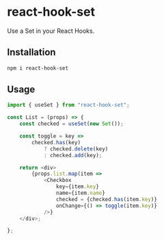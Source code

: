# react-hook-set

Use a Set in your React Hooks.

## Installation

```bash
npm i react-hook-set
```

## Usage

```JavaScript
import { useSet } from "react-hook-set";

const List = (props) => {
	const checked = useSet(new Set());

	const toggle = key =>
		checked.has(key)
			? checked.delete(key)
			: checked.add(key);

	return <div>
		{props.list.map(item =>
			<Checkbox
				key={item.key}
				name={item.name}
				checked = {checked.has(item.key)}
				onChange={() => toggle(item.key)}
			/>}
	</div>;

};
```
